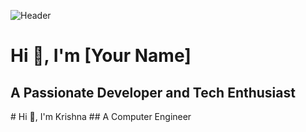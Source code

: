 ![Header](https://user-images.githubusercontent.com/74038190/240304586-d48893bd-0757-481c-8d7e-ba3e163feae7.png)

<p align="center">
  <h1>Hi 👋, I'm [Your Name]</h1>
  <h2>A Passionate Developer and Tech Enthusiast</h2>
</p>
# Hi 👋, I'm Krishna
## A Computer Engineer


